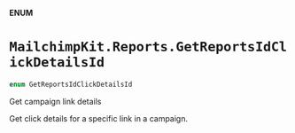 **ENUM**

# `MailchimpKit.Reports.GetReportsIdClickDetailsId`

```swift
enum GetReportsIdClickDetailsId
```

Get campaign link details

Get click details for a specific link in a campaign.
